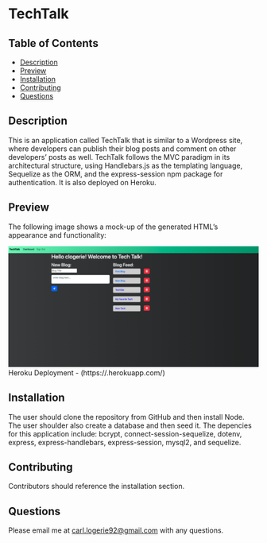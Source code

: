 # TechTalk

## Table of Contents
* [Description](#description)
* [Preview](#preview)
* [Installation](#installation)
* [Contributing](#contributing)
* [Questions](#questions)

## Description

This is an application called TechTalk that is similar to a Wordpress site, where developers can publish their blog posts and comment on other developers’ posts as well. TechTalk follows the MVC paradigm in its architectural structure, using Handlebars.js as the templating language, Sequelize as the ORM, and the express-session npm package for authentication. It is also deployed on Heroku.

## Preview

The following image shows a mock-up of the generated HTML’s appearance and functionality:

![Existing blogs are listed in the right-hand column with empty fields on the left-hand side for the new blog's title and content](./images/techtalk.png)
<br>
Heroku Deployment - (https://.herokuapp.com/)

## Installation 
The user should clone the repository from GitHub and then install Node. The user shoulder also create a database and then seed it. The depencies for this application include: bcrypt, connect-session-sequelize, dotenv, express, express-handlebars, express-session, mysql2, and sequelize. 

## Contributing 
Contributors should reference the installation section.  

## Questions
Please email me at carl.logerie92@gmail.com with any questions.